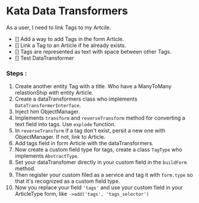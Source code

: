 Kata Data Transformers
========================

As a user, I need to link Tags to my Artcile.

-  [] Add a way to add Tags in the form Article.
-  [] Link a Tag to an Article if he already exists.
-  [] Tags are represented as text with space between other Tags.
-  [] Test DataTransformer

### Steps :

1. Create another entity Tag with a title. Who have a ManyToMany relastionShip with entity Article.
2. Create a dataTransformers class who implements `DataTransformerInterface`.
3. Inject him ObjectManager.
4. Implements `transform` and `reverseTransform` method for converting a text field into tags. Use `explode` function.
5. In `reverseTransform` if a tag don't exist, persit a new one with ObjectManager. If not, link  to Article.
6. Add tags field in form Article with the dataTransformers.
7. Now create a custom field type for tags, create a class `TagType` who implements `AbstractType`.
8. Set your dataTransfomer directly in your custom field in the `buildForm` method.
9. Then register your custom filed as a service and tag it with `form.type` so that it's recognized as a custom field type.
10. Now you replace your field `'tags'` and use your custom field in your ArticleType form, like
`->add('tags', 'tags_selector')`
